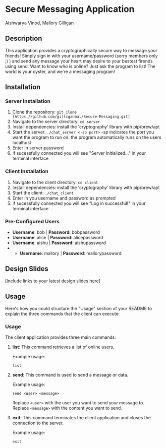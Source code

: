 # Secure Messaging Application
Aishwarya Vinod, Mallory Gilligan

## Description

This application provides a cryptographically secure way to message your friends!
Simply sign in with your username/password (sorry members only ;) ) and send any
message your heart may desire to your bestest firends using send. Want to know who is online?
Just ask the program to list! The world is your oyster, and we're a messaging program!

## Installation

### Server Installation

1. Clone the repository: `git clone [https://github.com/gilliganmal/Secure-Messaging.git]`
2. Navigate to the server directory: `cd server`
3. Install dependencies: install the 'cryptography' library with pip/brew/apt
4. Start the server: `./chat_server <-sp port>`
     -sp indicates the port you want the program to run on. the program automatically runs on the users localhost
6. Enter in server password
7. If sucessfully connected you will see "Server Initialized..." in your terminal interface

### Client Installation

1. Navigate to the client directory: `cd client`
2. Install dependencies: install the 'cryptography' library with pip/brew/apt
3. Start the client: `./chat_client`
4. Enter in you username and password as prompted
5. If sucessfully connected you will see "Log in successful!" in your terminal interface

### Pre-Configured Users

- **Username**: bob | **Password**: bobpassword
- **Username**: alice | **Password**: alicepassword
- **Username**: aishu | **Password**: aishupassword
- - **Username**: mallory | **Password**: mallorypassword

## Design Slides

[Include links to your latest design slides here]

## Usage

Here's how you could structure the "Usage" section of your README to explain the three commands that the client can execute:

### Usage

The client application provides three main commands:

1. **list**: This command retrieves a list of online users.

   Example usage:
   ```
   list
   ```

2. **send**: This command is used to send a message or data.

   Example usage:
   ```
   send <user> <message>
   ```

   Replace `<user>` with the user you want to send your message to.
   Replace `<message>` with the content you want to send.

3. **exit**: This command terminates the client application and closes the connection to the server.

   Example usage:
   ```
   exit
   ```


